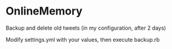 OnlineMemory
============

Backup and delete old tweets (in my configuration, after 2 days)

Modify settings.yml with your values, then execute backup.rb
